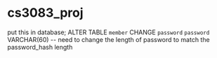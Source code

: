 # cs3083_proj
put this in database;
ALTER TABLE `member` CHANGE `password` `password` VARCHAR(60)
--  need to change the length of password to match the password_hash length
